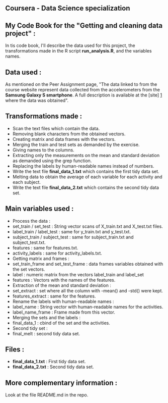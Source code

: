 Coursera - Data Science specialization
---------------
## My Code Book for the "Getting and cleaning data project" :
In tis code book, I'll describe the data used for this project, the transformations made in the R script **run_analysis.R**, and the variables names.

## Data used :
As mentioned on the Peer Assignment page, "The data linked to from the course website represent data collected from the accelerometers from the **Samsung Galaxy S smartphone**. A full description is available at the [site] [1] where the data was obtained".

## Transformations made :

  - Scan the text files which contain the data.
  - Removing blank characters from the obtained vectors.
  - Creating matrix and data frames with the vectors.
  - Merging the train and test sets as demanded by the exercise.  
  - Giving names to the columns.
  - Extracting only the measurements on the mean and standard deviation as demanded using the grep function.
  - Replacing the labels by human-readable names instead of numbers.
  - Write the text file **final\_data\_1.txt** which contains the first tidy data set. 
  - Melting data to obtain the average of each variable for each activity and each subject. 
  - Write the text file **final\_data\_2.txt** which contains the second tidy data set. 

## Main variables used :
 * Process the data :
  * set\_train / set\_test : String vector scans of X\_train.txt and X\_test.txt files.
  * label\_train / label\_test : same for y\_train.txt and y\_test.txt.
  * subject\_train / subject\_test : same for subject\_train.txt and subject\_test.txt.
  * features : same for features.txt.
  * activity\_labels : same for activity\_labels.txt.
 * Getting matrix and frames :
  * set\_train\_frame and set\_test\_frame : data frames variables obtained with the set vectors.
  * label : numeric matrix from the vectors label\_train and label\_set
  * features : Vectors with the names of the features.
 * Extraction of the mean and standard deviation :
  * set\_extract : set where all the column with -mean() and -std() were kept.
  * features\_extract : same for the features.
 * Rename the labels with human-readable names :
  * label\_name : String vector with human-readable names for the activities.
  * label\_name\_frame : Frame made from this vector.
 * Merging the sets and the labels :
  * final\_data\_1 : cbind of the set and the activities.
 * Second tidy set : 
  * final\_melt : second tidy data set.

## Files :
 * **final\_data\_1.txt** : First tidy data set.
 * **final\_data\_2.txt** : Second tidy data set.

## More complementary information :
Look at the file README.md in the repo.


  [1]: http://archive.ics.uci.edu/ml/datasets/Human+Activity+Recognition+Using+Smartphones